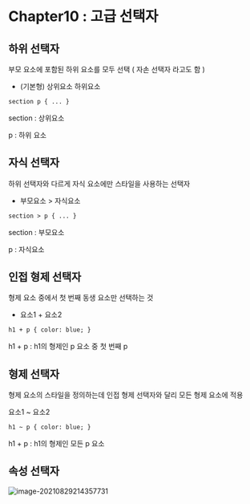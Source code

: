 # Chapter10 : 고급 선택자

## 하위 선택자

부모 요소에 포함된 하위 요소를 모두 선택 ( 자손 선택자 라고도 함 )

- (기본형) 상위요소 하위요소

```html
section p { ... }
```

section : 상위요소

p : 하위 요소

## 자식 선택자

하위 선택자와 다르게 자식 요소에만 스타일을 사용하는 선택자

- 부모요소 > 자식요소

```html
section > p { ... }
```

section : 부모요소

p : 자식요소

## 인접 형제 선택자

형제 요소 중에서 첫 번째 동생 요소만 선택하는 것

- 요소1 + 요소2

```html
h1 + p { color: blue; }
```

h1 + p :  h1의 형제인 p 요소 중 첫 번째 p

## 형제 선택자

형제 요소의 스타일을 정의하는데 인접 형제 선택자와 달리 모든 형제 요소에 적용

요소1 ~ 요소2

```html
h1 ~ p { color: blue; }
```

h1 + p :  h1의 형제인 모든 p 요소 

## 속성 선택자

![image-20210829214357731](https://user-images.githubusercontent.com/81904356/131251466-432af1f3-543c-4746-bfd4-927c119e0d75.png)
